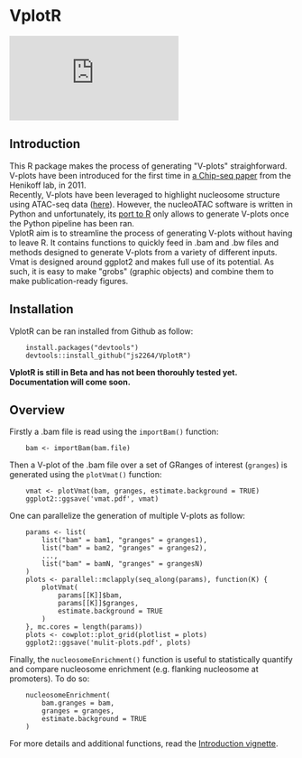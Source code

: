 # VplotR

![VplotR](https://github.com/js2264/VplotR/tree/master/examples/pdf/V-plot.pdf)

## Introduction 

This R package makes the process of generating "V-plots" straighforward. 
V-plots have been introduced for the first time in 
[a Chip-seq paper](https://www.ncbi.nlm.nih.gov/pmc/articles/PMC3215028/) from the 
Henikoff lab, in 2011.  
Recently, V-plots have been leveraged to highlight nucleosome structure using 
ATAC-seq data ([here](https://genome.cshlp.org/content/early/2015/08/27/gr.192294.115)). 
However, the nucleoATAC software is written in Python and unfortunately, its [port
to R](https://github.com/GreenleafLab/NucleoATACR) only allows to generate V-plots
once the Python pipeline has been ran.  
VplotR aim is to streamline the process of generating V-plots without having to 
leave R. It contains functions to quickly feed in .bam and .bw files and methods
designed to generate V-plots from a variety of different inputs.  
Vmat is designed around ggplot2 and makes full use of its potential. As such, 
it is easy to make "grobs" (graphic objects) and combine them to make publication-ready 
figures.  

## Installation

VplotR can be ran installed from Github as follow:

```{r}
    install.packages("devtools")
    devtools::install_github("js2264/VplotR")
```

**VplotR is still in Beta and has not been thorouhly tested yet.  
Documentation will come soon.**

## Overview

Firstly a .bam file is read using the `importBam()` function:
```{r}
    bam <- importBam(bam.file)
```

Then a V-plot of the .bam file over a set of GRanges of interest (`granges`) 
is generated using the `plotVmat()` function:

```{r}
    vmat <- plotVmat(bam, granges, estimate.background = TRUE)
    ggplot2::ggsave('vmat.pdf', vmat)
```

One can parallelize the generation of multiple V-plots as follow:

```{r}
    params <- list(
        list("bam" = bam1, "granges" = granges1), 
        list("bam" = bam2, "granges" = granges2), 
        ..., 
        list("bam" = bamN, "granges" = grangesN)
    )
    plots <- parallel::mclapply(seq_along(params), function(K) {
        plotVmat(
            params[[K]]$bam, 
            params[[K]]$granges, 
            estimate.background = TRUE
        )
    }, mc.cores = length(params))
    plots <- cowplot::plot_grid(plotlist = plots)
    ggplot2::ggsave('mulit-plots.pdf', plots)
```

Finally, the `nucleosomeEnrichment()` function is useful to statistically quantify 
and compare nucleosome enrichment (e.g. flanking nucleosome at promoters). To do so:

```{r}
    nucleosomeEnrichment(
        bam.granges = bam, 
        granges = granges, 
        estimate.background = TRUE
    )
```

For more details and additional functions, read the 
[Introduction vignette](vignettes/Introduction.Rmd).

